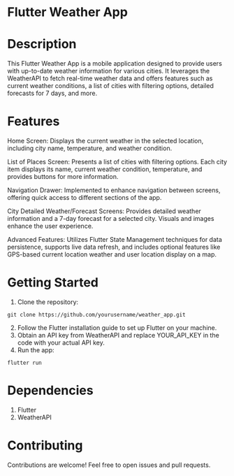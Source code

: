 # Flutter Weather App


# Description
This Flutter Weather App is a mobile application designed to provide users with up-to-date weather information for various cities. It leverages the WeatherAPI to fetch real-time weather data and offers features such as current weather conditions, a list of cities with filtering options, detailed forecasts for 7 days, and more.

# Features
Home Screen: Displays the current weather in the selected location, including city name, temperature, and weather condition.

List of Places Screen: Presents a list of cities with filtering options. Each city item displays its name, current weather condition, temperature, and provides buttons for more information.

Navigation Drawer: Implemented to enhance navigation between screens, offering quick access to different sections of the app.

City Detailed Weather/Forecast Screens: Provides detailed weather information and a 7-day forecast for a selected city. Visuals and images enhance the user experience.

Advanced Features: Utilizes Flutter State Management techniques for data persistence, supports live data refresh, and includes optional features like GPS-based current location weather and user location display on a map.

# Getting Started
1. Clone the repository:
```
git clone https://github.com/yourusername/weather_app.git
```

2. Follow the Flutter installation guide to set up Flutter on your machine.
3. Obtain an API key from WeatherAPI and replace YOUR_API_KEY in the code with your actual API key.
4. Run the app:
```
flutter run
```

# Dependencies
1. Flutter
2. WeatherAPI

# Contributing
Contributions are welcome! Feel free to open issues and pull requests.
